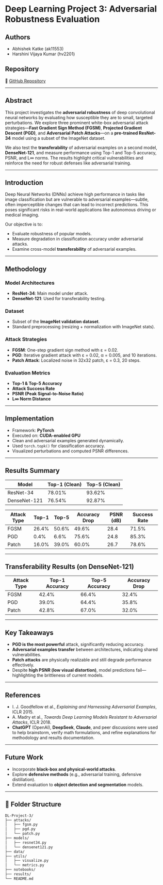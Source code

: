 # Deep Learning Project 3: Adversarial Robustness Evaluation

## Authors
- Abhishek Katke (ak11553)
- Harshini Vijaya Kumar (hv2201)

## Repository
🔗 [GitHub Repository](https://github.com/Abhi8602/DL-Project-3)

---

##  Abstract

This project investigates the **adversarial robustness** of deep convolutional neural networks by evaluating how susceptible they are to small, targeted perturbations. We explore three prominent white-box adversarial attack strategies—**Fast Gradient Sign Method (FGSM)**, **Projected Gradient Descent (PGD)**, and **Adversarial Patch Attacks**—on a **pre-trained ResNet-34** model using a subset of the ImageNet dataset. 

We also test the **transferability** of adversarial examples on a second model, **DenseNet-121**, and measure performance using Top-1 and Top-5 accuracy, PSNR, and L∞ norms. The results highlight critical vulnerabilities and reinforce the need for robust defenses like adversarial training.

---

##  Introduction

Deep Neural Networks (DNNs) achieve high performance in tasks like image classification but are vulnerable to adversarial examples—subtle, often imperceptible changes that can lead to incorrect predictions. This poses significant risks in real-world applications like autonomous driving or medical imaging. 

Our objective is to:
- Evaluate robustness of popular models.
- Measure degradation in classification accuracy under adversarial attacks.
- Examine cross-model **transferability** of adversarial examples.

---

##  Methodology

###  Model Architectures
- **ResNet-34**: Main model under attack.
- **DenseNet-121**: Used for transferability testing.

###  Dataset
- Subset of the **ImageNet validation dataset**.
- Standard preprocessing (resizing + normalization with ImageNet stats).

###  Attack Strategies
- **FGSM**: One-step gradient sign method with ε = 0.02.
- **PGD**: Iterative gradient attack with ε = 0.02, α = 0.005, and 10 iterations.
- **Patch Attack**: Localized noise in 32x32 patch, ε = 0.3, 20 steps.

###  Evaluation Metrics
- **Top-1 & Top-5 Accuracy**
- **Attack Success Rate**
- **PSNR (Peak Signal-to-Noise Ratio)**
- **L∞ Norm Distance**

---

##  Implementation

- Framework: **PyTorch**
- Executed on: **CUDA-enabled GPU**
- Clean and adversarial examples generated dynamically.
- Used `torch.topk()` for classification accuracy.
- Visualized perturbations and computed PSNR differences.

---

##  Results Summary

| **Model**      | **Top-1 (Clean)** | **Top-5 (Clean)** |
|----------------|-------------------|--------------------|
| ResNet-34      | 78.01%            | 93.62%             |
| DenseNet-121   | 76.54%            | 92.87%             |

| **Attack Type** | **Top-1** | **Top-5** | **Accuracy Drop** | **PSNR (dB)** | **Success Rate** |
|-----------------|-----------|-----------|--------------------|----------------|------------------|
| FGSM            | 26.4%     | 50.6%     | 49.6%              | 28.4           | 71.5%            |
| PGD             | 0.4%      | 6.6%      | 75.6%              | 24.8           | 85.3%            |
| Patch           | 16.0%     | 39.0%     | 60.0%              | 26.7           | 78.6%            |

---

##  Transferability Results (on DenseNet-121)

| **Attack Type** | **Top-1 Accuracy** | **Top-5 Accuracy** | **Accuracy Drop** |
|-----------------|--------------------|---------------------|--------------------|
| FGSM            | 42.4%              | 66.4%               | 32.4%              |
| PGD             | 39.0%              | 64.4%               | 35.8%              |
| Patch           | 42.8%              | 67.0%               | 32.0%              |

---

##  Key Takeaways

- **PGD is the most powerful** attack, significantly reducing accuracy.
- **Adversarial examples transfer** between architectures, indicating shared vulnerabilities.
- **Patch attacks** are physically realizable and still degrade performance effectively.
- Despite **high PSNR (low visual distortion)**, model predictions fail—highlighting the brittleness of current models.

---

##  References

- I. J. Goodfellow et al., *Explaining and Harnessing Adversarial Examples*, ICLR 2015.  
- A. Madry et al., *Towards Deep Learning Models Resistant to Adversarial Attacks*, ICLR 2018.  
- **ChatGPT** (OpenAI), **DeepSeek**, **Claude**, and peer discussions were used to help brainstorm, verify math formulations, and refine explanations for methodology and results documentation.

---

##  Future Work

- Incorporate **black-box and physical-world attacks**.
- Explore **defensive methods** (e.g., adversarial training, defensive distillation).
- Extend evaluation to **object detection and segmentation** models.

---

## 📁 Folder Structure

```bash
DL-Project-3/
├── attacks/
│   ├── fgsm.py
│   ├── pgd.py
│   └── patch.py
├── models/
│   ├── resnet34.py
│   └── densenet121.py
├── data/
├── utils/
│   ├── visualize.py
│   └── metrics.py
├── notebooks/
├── results/
└── README.md
